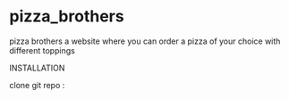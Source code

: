 # pizza_brothers
pizza brothers a  website where you can order a pizza of your choice with different toppings

INSTALLATION 

clone git repo :
